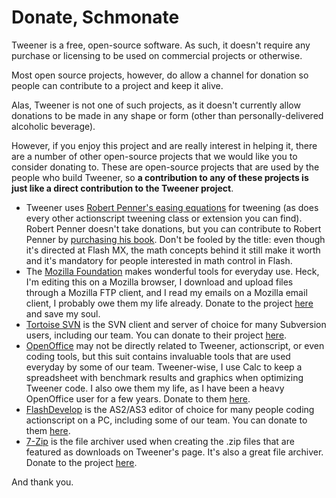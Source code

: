 # Donate, Schmonate #

Tweener is a free, open-source software. As such, it doesn't require any purchase or licensing to be used on commercial projects or otherwise.

Most open source projects, however, do allow a channel for donation so people can contribute to a project and keep it alive.

Alas, Tweener is not one of such projects, as it doesn't currently allow donations to be made in any shape or form (other than personally-delivered alcoholic beverage).

However, if you enjoy this project and are really interest in helping it, there are a number of other open-source projects that we would like you to consider donating to. These are open-source projects that are used by the people who build Tweener, so **a contribution to any of these projects is just like a direct contribution to the Tweener project**.

  * Tweener uses [Robert Penner's easing equations](http://www.robertpenner.com/easing/) for tweening (as does every other actionscript tweening class or extension you can find). Robert Penner doesn't take donations, but you can contribute to Robert Penner by [purchasing his book](http://www.robertpenner.com/profmx/). Don't be fooled by the title: even though it's directed at Flash MX, the math concepts behind it still make it worth and it's mandatory for people interested in math control in Flash.
  * The [Mozilla Foundation](http://www.mozilla.org/foundation/) makes wonderful tools for everyday use. Heck, I'm editing this on a Mozilla browser, I download and upload files through a Mozilla FTP client, and I read my emails on a Mozilla email client, I probably owe them my life already. Donate to the project [here](http://www.mozilla.org/foundation/donate.html) and save my soul.
  * [Tortoise SVN](http://tortoisesvn.tigris.org/) is the SVN client and server of choice for many Subversion users, including our team. You can donate to their project [here](http://tortoisesvn.tigris.org/donate.html).
  * [OpenOffice](http://www.openoffice.org/) may not be directly related to Tweener, actionscript, or even coding tools, but this suit contains invaluable tools that are used everyday by some of our team. Tweener-wise, I use Calc to keep a spreadsheet with benchmark results and graphics when optimizing Tweener code. I also owe them my life, as I have been a heavy OpenOffice user for a few years. Donate to them [here](http://contributing.openoffice.org/donate.html).
  * [FlashDevelop](http://www.flashdevelop.org/) is the AS2/AS3 editor of choice for many people coding actionscript on a PC, including some of our team. You can donate to them [here](http://www.flashdevelop.org/community/viewtopic.php?t=42).
  * [7-Zip](http://www.7-zip.org/) is the file archiver used when creating the .zip files that are featured as downloads on Tweener's page. It's also a great file archiver. Donate to the project [here](http://www.7-zip.org/register.html).

And thank you.